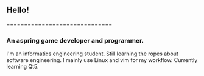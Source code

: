 ## Hello!
==============================
### An aspring game developer and programmer.
I'm an informatics engineering student. Still learning the ropes about software engineering. I mainly use Linux and vim for my workflow.
Currently learning Qt5.
